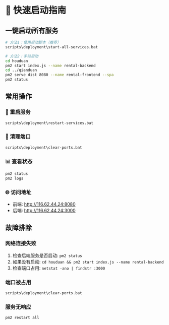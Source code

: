 # 🚀 快速启动指南

## 一键启动所有服务

```bash
# 方法1：使用启动脚本（推荐）
scripts\deployment\start-all-services.bat

# 方法2：手动启动
cd houduan
pm2 start index.js --name rental-backend
cd ../qianduan
pm2 serve dist 8080 --name rental-frontend --spa
pm2 status
```

## 常用操作

### 🔄 重启服务
```bash
scripts\deployment\restart-services.bat
```

### 🧹 清理端口
```bash
scripts\deployment\clear-ports.bat
```

### 📊 查看状态
```bash
pm2 status
pm2 logs
```

### 🌐 访问地址
- 前端: http://116.62.44.24:8080
- 后端: http://116.62.44.24:3000

## 故障排除

### 网络连接失败
1. 检查后端服务是否启动: `pm2 status`
2. 如果没有启动: `cd houduan && pm2 start index.js --name rental-backend`
3. 检查端口占用: `netstat -ano | findstr :3000`

### 端口被占用
```bash
scripts\deployment\clear-ports.bat
```

### 服务无响应
```bash
pm2 restart all
```